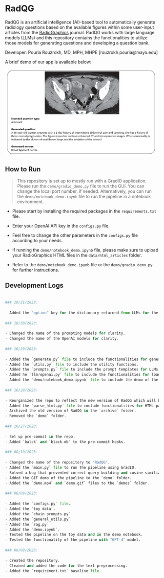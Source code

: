 # RadQG
RadQG is an artificial intelligence (AI)-based tool to automatically generate radiology questions based
on the available figures within some user-input articles from the [RadioGraphics](https://pubs.rsna.org/journal/radiographics) journal. 
RadQG works with large language models (LLMs) and this repository contains the functionalities to utilize those models for generating 
questions and developing a question bank.

<p> Developer: Pouria Rouzrokh, MD, MPH, MHPE [rouzrokh.pouria@mayo.edu]

A brief demo of our app is available below:

<img src="data/readme_image.gif" alt="demo" style="border: 0px solid black;">

## How to Run

> This repository is set up to mostly run with a GradIO application. Please run the 
`demo/gradio_demo.py` file to run the GUI. You can change the local port number, if needed. Alternatively, you can
run the `demo/notebook_demo.ipynb` file to run the pipeline in a notebook environment.

- Please start by installing the required packages in the `requirements.txt` file.

- Enter your OpenAI API key in the `configs.py` file. 

- Feel free to change the other parameters in the `configs.py` file according to your needs.

- If running the `demo/notebook_demo.ipynb` file, please make sure to upload your RadioGraphics HTML files in the `data/html_articles` folder.

- Refer to the `demo/notebook_demo.ipynb` file or the `demo/gradio_demo.py` for further instructions.

## Development Logs

```python

### 10/31/2023:

- Added the "option" key for the dictionary returned from LLMs for the MCQs.

### 10/30/2023:

- Changed the name of the prompting models for clarity.
- Changed the name of the OpenAI models for clarity.

### 10/29/2023:

- Added the `generate.py` file to include the functionalities for generating the questions.
- Added the `utils.py` file to include the utility functions.
- Added the `prompts.py` file to include the prompt templates for LLMs.
- Added he `llm/openai.py` file to include the functionalities for loading the LLMs using the OpenAI API.
- Added the `demo/notebook_demo.ipynb` file to include the demo of the pipeline in a notebook environment.

### 10/28/2023:

- Reorganized the repo to reflect the new version of RadQG which will be based on Q/A from RadioGraphics figures.
- Added the `parse_html.py` file to include functionalities for HTML parsing and extracting the text, figures, and figure captions from the HTML files.
- Archived the old version of RadQG in the `archive` folder.
- Removed the `demo` folder.

### 10/27/2023:

- Set up pre-commit in the repo.
- Added `balck` and `black-nb` to the pre-commit hooks.

### 08/10/2023:

- Changed the name of the repository to "RadQG".
- Added the `main.py` file to run the pipeline using GradIO.
- Solved a bug that prevented correct query building and cosine similiarity calculation.
- Added the GIF demo of the pipeline to the `demo` folder.
- Added the `demo.mp4` and `demo.gif` files to the `demos` folder.

### 08/09/2023:

- Added the `configs.py` file.
- Added the `toy data`.
- Added the `chain_prompts.py`
- Added the `general_utils.py`
- Added the `rag.py`
- Added the `demo.ipynb`.
- Tested the pipeline on the toy data and in the demo notebook.
- Tested the functionality of the pipeline with "GPT-4" model.

### 08/08/2023:

- Created the repository.
- Cleaned and added the code for the text preprocessing.
- Added the `requirement.txt` baseline file. 